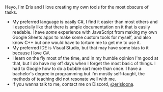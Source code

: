 Heyo, I'm Eris and I love creating my own tools for the most obscure of tasks.<br />
- My preferred language is easily C#, I find it easier than most others and I especially like that there is ample documentation on it that is easily readable. I have *some* experience with JavaScript from making my own Google Sheets apps to make some custom tools for myself, and also know C++ but one would have to torture me to get me to use it.
- My preferred IDE is Visual Studio, but that may have some bias to it because I love C#.
- I learn on the fly most of the time, and in my humble opinion I'm good at that, but I do have my off days when I forget the most basic of things. I had to Google how to do a bubble sort more than once. I have a bachelor's degree in programming but I'm mostly self-taught, the methods of teaching did not resonate well with me.
- If you wanna talk to me, contact me on Discord, [@erisloona](https://discordapp.com/users/158518077426761729).

<!---
ErisLoona/ErisLoona is a ✨ special ✨ repository because its `README.md` (this file) appears on your GitHub profile.
You can click the Preview link to take a look at your changes.
--->
